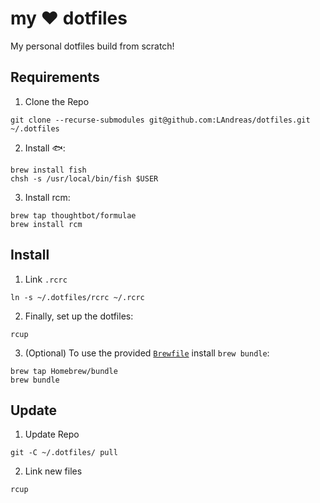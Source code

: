 # my :heart: dotfiles

My personal dotfiles build from scratch!

## Requirements

1. Clone the Repo
```
git clone --recurse-submodules git@github.com:LAndreas/dotfiles.git ~/.dotfiles
```

2. Install :fish::
```
brew install fish
chsh -s /usr/local/bin/fish $USER
```

3. Install rcm:
```
brew tap thoughtbot/formulae
brew install rcm
```

## Install

1. Link `.rcrc`
```
ln -s ~/.dotfiles/rcrc ~/.rcrc
```

2. Finally, set up the dotfiles:
```
rcup
```

3. (Optional) To use the provided [```Brewfile```](/Brewfile) install ```brew bundle```:
```
brew tap Homebrew/bundle
brew bundle
```

## Update

1. Update Repo
```
git -C ~/.dotfiles/ pull
```

2. Link new files
```
rcup
```
